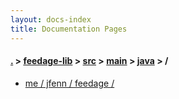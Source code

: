 ```yaml
---
layout: docs-index
title: Documentation Pages
---
```

#### [.](./../../../../index) > [feedage-lib](./../../../index) > [src](./../../index) > [main](./../index) > [java](./index) > **/**

- [me / jfenn / feedage / ](me/jfenn/feedage/)
